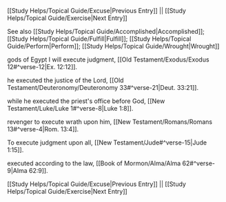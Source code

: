 [[Study Helps/Topical Guide/Excuse|Previous Entry]]  ||  [[Study Helps/Topical Guide/Exercise|Next Entry]]

 See also [[Study Helps/Topical Guide/Accomplished|Accomplished]]; [[Study Helps/Topical Guide/Fulfill|Fulfill]]; [[Study Helps/Topical Guide/Perform|Perform]]; [[Study Helps/Topical Guide/Wrought|Wrought]]

 gods of Egypt I will execute judgment, [[Old Testament/Exodus/Exodus 12#^verse-12|Ex. 12:12]].

 he executed the justice of the Lord, [[Old Testament/Deuteronomy/Deuteronomy 33#^verse-21|Deut. 33:21]].

 while he executed the priest's office before God, [[New Testament/Luke/Luke 1#^verse-8|Luke 1:8]].

 revenger to execute wrath upon him, [[New Testament/Romans/Romans 13#^verse-4|Rom. 13:4]].

 To execute judgment upon all, [[New Testament/Jude#^verse-15|Jude 1:15]].

 executed according to the law, [[Book of Mormon/Alma/Alma 62#^verse-9|Alma 62:9]].

[[Study Helps/Topical Guide/Excuse|Previous Entry]]  ||  [[Study Helps/Topical Guide/Exercise|Next Entry]]